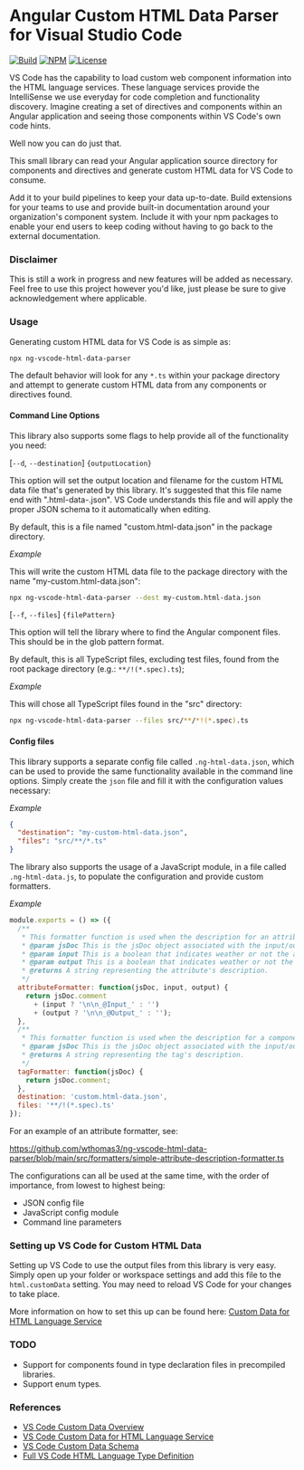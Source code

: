 # Angular Custom HTML Data Parser for Visual Studio Code

[![Build](https://github.com/wthomas3/ng-vscode-html-data-parser/actions/workflows/node.js.yml/badge.svg?branch=main)](https://github.com/wthomas3/ng-vscode-html-data-parser/actions/workflows/node.js.yml)
[![NPM](https://badgen.net/npm/v/ng-vscode-html-data-parser?label=NPM)](https://www.npmjs.com/package/ng-vscode-html-data-parser)
[![License](https://badgen.net/github/license/wthomas3/ng-vscode-html-data-parser?label=License)](https://github.com/wthomas3/ng-vscode-html-data-parser/blob/main/LICENSE)

VS Code has the capability to load custom web component information into the HTML language services. These language services provide the IntelliSense we use everyday for code completion and functionality discovery. Imagine creating a set of directives and components within an Angular application and seeing those components within VS Code's own code hints.

Well now you can do just that.

This small library can read your Angular application source directory for components and directives and generate custom HTML data for VS Code to consume.

Add it to your build pipelines to keep your data up-to-date. Build extensions for your teams to use and provide built-in documentation around your organization's component system. Include it with your npm packages to enable your end users to keep coding without having to go back to the external documentation.

### Disclaimer

This is still a work in progress and new features will be added as necessary. Feel free to use this project however you'd like, just please be sure to give acknowledgement where applicable.

### Usage

Generating custom HTML data for VS Code is as simple as:

```bash
npx ng-vscode-html-data-parser
```

The default behavior will look for any `*.ts` within your package directory and attempt to generate custom HTML data from any components or directives found.

#### Command Line Options

This library also supports some flags to help provide all of the functionality you need:

[`--d`, `--destination`] `{outputLocation}`

This option will set the output location and filename for the custom HTML data file that's generated by this library. It's suggested that this file name end with ".html-data-.json". VS Code understands this file and will apply the proper JSON schema to it automatically when editing.

By default, this is a file named "custom.html-data.json" in the package directory.

_Example_

This will write the custom HTML data file to the package directory with the name "my-custom.html-data.json":

```bash
npx ng-vscode-html-data-parser --dest my-custom.html-data.json
```

[`--f`, `--files`] `{filePattern}`

This option will tell the library where to find the Angular component files. This should be in the glob pattern format.

By default, this is all TypeScript files, excluding test files, found from the root package directory (e.g.: `**/!(*.spec).ts`);

_Example_

This will chose all TypeScript files found in the "src" directory:

```bash
npx ng-vscode-html-data-parser --files src/**/*!(*.spec).ts
```

#### Config files

This library supports a separate config file called `.ng-html-data.json`, which can be used to provide the same functionality available in the command line options. Simply create the `json` file and fill it with the configuration values necessary:

_Example_

```json
{
  "destination": "my-custom-html-data.json",
  "files": "src/**/*.ts"
}
```

The library also supports the usage of a JavaScript module, in a file called `.ng-html-data.js`, to populate the configuration and provide custom formatters.

_Example_

```javascript
module.exports = () => ({
  /**
   * This formatter function is used when the description for an attribute is being compiled.
   * @param jsDoc This is the jsDoc object associated with the input/output property or directive class.
   * @param input This is a boolean that indicates weather or not the attribute has the {@Input} designation.
   * @param output This is a boolean that indicates weather or not the attribute has the {@Output} designation.
   * @returns A string representing the attribute's description.
   */ 
  attributeFormatter: function(jsDoc, input, output) {
    return jsDoc.comment 
      + (input ? '\n\n_@Input_' : '') 
      + (output ? '\n\n_@Output_' : '');
  },
  /**
   * This formatter function is used when the description for a component or element directive is being compiled.
   * @param jsDoc This is the jsDoc object associated with the input/output property or directive class.
   * @returns A string representing the tag's description.
   */
  tagFormatter: function(jsDoc) {
    return jsDoc.comment;
  },  
  destination: 'custom.html-data.json',
  files: '**/!(*.spec).ts'
});
```

For an example of an attribute formatter, see: 

https://github.com/wthomas3/ng-vscode-html-data-parser/blob/main/src/formatters/simple-attribute-description-formatter.ts

The configurations can all be used at the same time, with the order of importance, from lowest to highest being:

* JSON config file
* JavaScript config module
* Command line parameters

### Setting up VS Code for Custom HTML Data

Setting up VS Code to use the output files from this library is very easy. Simply open up your folder or workspace settings and add this file to the `html.customData` setting. You may need to reload VS Code for your changes to take place.

More information on how to set this up can be found here:
[Custom Data for HTML Language Service](https://github.com/microsoft/vscode-html-languageservice/blob/main/docs/customData.md)

### TODO

* Support for components found in type declaration files in precompiled libraries.
* Support enum types.

### References

* [VS Code Custom Data Overview](https://github.com/microsoft/vscode-custom-data)
* [VS Code Custom Data for HTML Language Service](https://github.com/microsoft/vscode-html-languageservice/blob/main/docs/customData.md)
* [VS Code Custom Data Schema](https://github.com/microsoft/vscode-html-languageservice/blob/main/docs/customData.schema.json)
* [Full VS Code HTML Language Type Definition](https://github.com/microsoft/vscode-html-languageservice/blob/main/src/htmlLanguageTypes.ts)
